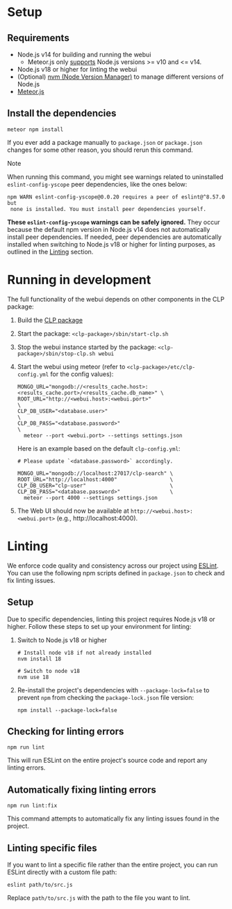 # Setup

## Requirements

* Node.js v14 for building and running the webui
  * Meteor.js only [supports](https://docs.meteor.com/install#prereqs-node) Node.js versions >= v10
    and <= v14.
* Node.js v18 or higher for linting the webui
* (Optional) [nvm (Node Version Manager)][nvm] to manage different versions of Node.js
* [Meteor.js](https://docs.meteor.com/install.html#installation)

## Install the dependencies

```shell
meteor npm install
```

If you ever add a package manually to `package.json` or `package.json` changes
for some other reason, you should rerun this command.

> [!NOTE]
> When running this command, you might see warnings related to uninstalled `eslint-config-yscope`
> peer dependencies, like the ones below:
> ```
> npm WARN eslint-config-yscope@0.0.20 requires a peer of eslint@^8.57.0 but
>  none is installed. You must install peer dependencies yourself.
> ```
> **These `eslint-config-yscope` warnings can be safely ignored.** They occur because the default
> npm version in Node.js v14 does not automatically install peer dependencies. If needed, peer
> dependencies are automatically installed when switching to Node.js v18 or higher for linting
> purposes, as outlined in the [Linting](#linting) section.

# Running in development

The full functionality of the webui depends on other components in the CLP
package:

1. Build the [CLP package](../../docs/Building.md)
2. Start the package: `<clp-package>/sbin/start-clp.sh`
3. Stop the webui instance started by the package: `<clp-package>/sbin/stop-clp.sh webui`
4. Start the webui using meteor (refer to `<clp-package>/etc/clp-config.yml` for the config values):
   ```shell
   MONGO_URL="mongodb://<results_cache.host>:<results_cache.port>/<results_cache.db_name>" \
   ROOT_URL="http://<webui.host>:<webui.port>"                                  \
   CLP_DB_USER="<database.user>"                                                \
   CLP_DB_PASS="<database.password>"                                            \
     meteor --port <webui.port> --settings settings.json
   ```
   
   Here is an example based on the default `clp-config.yml`:
   ```shell
   # Please update `<database.password>` accordingly.
   
   MONGO_URL="mongodb://localhost:27017/clp-search" \
   ROOT_URL="http://localhost:4000"                 \
   CLP_DB_USER="clp-user"                           \
   CLP_DB_PASS="<database.password>"                \
     meteor --port 4000 --settings settings.json
   ```
5. The Web UI should now be available at `http://<webui.host>:<webui.port>`
   (e.g., http://localhost:4000).

# Linting

We enforce code quality and consistency across our project using [ESLint][eslint]. You can use the
following npm scripts defined in `package.json` to check and fix linting issues.

## Setup

Due to specific dependencies, linting this project requires Node.js v18 or higher. Follow these
steps to set up your environment for linting:

1. Switch to Node.js v18 or higher
    
    ```shell
    # Install node v18 if not already installed
    nvm install 18

    # Switch to node v18
    nvm use 18
    ```

2. Re-install the project's dependencies with `--package-lock=false` to prevent `npm` from checking the
   `package-lock.json` file version:

    ```shell
    npm install --package-lock=false
    ```

## Checking for linting errors

```shell
npm run lint
```

This will run ESLint on the entire project's source code and report any linting errors.

## Automatically fixing linting errors

```shell
npm run lint:fix
```

This command attempts to automatically fix any linting issues found in the project.

## Linting specific files

If you want to lint a specific file rather than the entire project, you can run ESLint directly with
a custom file path:

```shell
eslint path/to/src.js
```

Replace `path/to/src.js` with the path to the file you want to lint.

[eslint]: https://eslint.org/
[nvm]: https://github.com/nvm-sh/nvm

